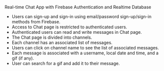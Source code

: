 Real-time Chat App with Firebase Authentication and Realtime Database

- Users can sign-up and sign-in using email/password sign-up/sign-in methods from Firebase.
- Access to Chat page is restricted to authenticated users.
- Authenticated users can read and write messages in Chat page.
- The Chat page is divided into channels.
- Each channel has an associated list of messages.
- Users can click on channel name to see the list of associated messages.
- Each message is associated with a username, local date and time, and a gif (if any).
- User can search for a gif and add it to their message.
